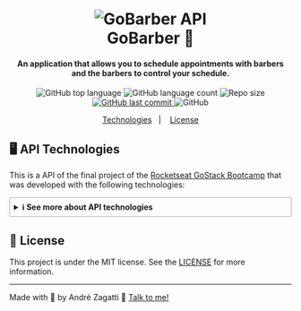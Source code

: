 <h1 align="center">
    <img alt="GoBarber API" src="https://res.cloudinary.com/zagatti/image/upload/v1583093721/readme/gobarber-logo_mtbabd.png" />
    <br>
    GoBarber 💈 
</h1>

<h4 align="center">
  An application that allows you to schedule appointments with barbers and the barbers to control your schedule.
</h4>
<p align="center">
  <img alt="GitHub top language" src="https://img.shields.io/github/languages/top/azagatti/gobarber?color=%23FCD12A&style=plastic">
  
  <img alt="GitHub language count" src="https://img.shields.io/github/languages/count/AZagatti/GoBarber?style=plastic">

  <img alt="Repo size" src="https://img.shields.io/github/repo-size/AZagatti/GoBarber?style=plastic">

  
  <a href="https://github.com/AZagatti/GoBarber/commits/master">
    <img alt="GitHub last commit" src="https://img.shields.io/github/last-commit/AZagatti/GoBarber/master?style=plastic">
  </a>
  
  <img alt="GitHub" src="https://img.shields.io/github/license/AZagatti/GoBarber?style=plastic">   
</p>

<p align="center">
  <a href="#🖥-api-technologies">Technologies</a>&nbsp;&nbsp;&nbsp;|&nbsp;&nbsp;&nbsp;
  <a href="#memo-license">License</a>
</p>

## 🖥 API Technologies

This is a API of the final project of the [Rocketseat GoStack Bootcamp](https://rocketseat.com.br/bootcamp) that was developed with the following technologies:

<details>
  <summary>ℹ  See more about API technologies</summary>

-  [Bcrypt](https://www.npmjs.com/package/bcrypt)
-  [Bee Queue](https://www.npmjs.com/package/bcrypt)
-  [date-fns](https://date-fns.org/)
-  [Docker](https://www.docker.com/docker-community)
-  [DotEnv](https://www.npmjs.com/package/dotenv)
-  [Express](https://expressjs.com/)
-  [JWT](https://jwt.io/)
-  [MongoDB](https://www.mongodb.com/)
-  [Mongoose](https://mongoosejs.com/)
-  [Multer](https://github.com/expressjs/multer)
-  [Node.js](https://nodejs.org/)
-  [Nodemailer](https://nodemailer.com/about/)
-  [nodemon](https://nodemon.io/)
-  [node-postgres](https://www.npmjs.com/package/pg)
-  [PostgreSQL](https://www.postgresql.org/)
-  [Redis](https://redis.io/)
-  [Sentry](https://sentry.io/)
-  [Sequelize](http://docs.sequelizejs.com/)
-  [Sucrase](https://github.com/alangpierce/sucrase)
-  [Visual Studio Code](https://code.visualstudio.com/) with [ESLint](https://marketplace.visualstudio.com/items?itemName=dbaeumer.vscode-eslint) and [Prettier](https://marketplace.visualstudio.com/items?itemName=esbenp.prettier-vscode)
-  [Youch](https://www.npmjs.com/package/youch)
-  [Yup](https://www.npmjs.com/package/yup)
  
</details>

## 📝  License
This project is under the MIT license. See the [LICENSE](https://github.com/AZagatti/GoBarber/blob/master/LICENSE) for more information.

---

Made with 💟  by André Zagatti 👋  [Talk to me!](https://www.linkedin.com/in/andr%C3%A9-luis-zagatti-adorna/)

<style>

details {
    border: 0.5px solid #aaa;
    border-radius: 2px;
    padding: .5em .5em 0;
}

details summary::-webkit-details-marker {
  display:none;
}

summary {
    font-weight: bold;
    margin: -.5em -.5em 0;
    padding: .5em;
}

details[open] {
    padding: .5em;
}

details[open] summary {
    border-bottom: 0.5px solid #aaa;
    margin-bottom: .5em;
}

</style>
